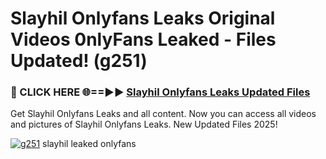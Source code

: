 # Slayhil Onlyfans Leaks Original Videos 0nlyFans Leaked - Files Updated! (g251)

<h3>🔴 CLICK HERE 🌐==►► <a href="https://tinyurl.com/x26r9saj" rel="nofollow">Slayhil Onlyfans Leaks Updated Files</a></h3>

Get Slayhil Onlyfans Leaks and all content. Now you can access all videos and pictures of Slayhil Onlyfans Leaks. New Updated Files 2025!

[![g251](https://i.imgur.com/LkgZPqh.gif)](https://tinyurl.com/x26r9saj)
slayhil leaked onlyfans